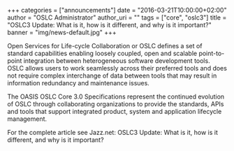 +++
categories = ["announcements"]
date = "2016-03-21T10:00:00+02:00"
author = "OSLC Administrator"
author_uri = ""
tags = ["core", "oslc3"]
title = "OSLC3 Update: What is it, how is it different, and why is it important?"
banner = "img/news-default.jpg"
+++

Open Services for Life-cycle Collaboration or OSLC defines a set of standard capabilities enabling loosely coupled, open and scalable point-to-point integration between heterogeneous software development tools. OSLC allows users to work seamlessly across their preferred tools and does not require complex interchange of data between tools that may result in information redundancy and maintenance issues.

The OASIS OSLC Core 3.0 Specifications represent the continued evolution of OSLC through collaborating organizations to provide the standards, APIs and tools that support integrated product, system and application lifecycle management.

For the complete article see Jazz.net: OSLC3 Update: What is it, how is it different, and why is it important?